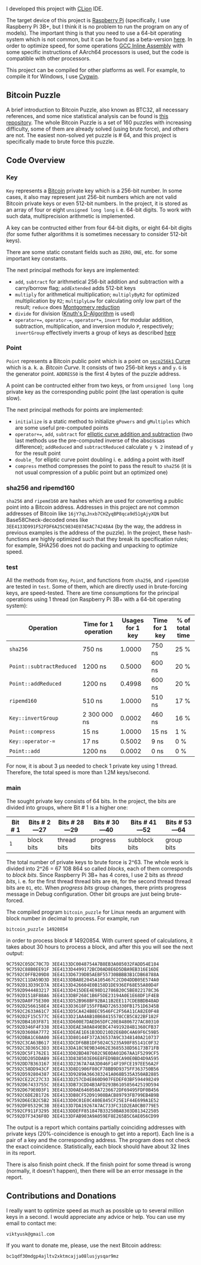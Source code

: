 I developed this project with [CLion](https://www.jetbrains.com/clion/) IDE.

The target device of this project is [Raspberry Pi](https://www.raspberrypi.org/) (specifically, I use Raspberry Pi 3B+, but I think it is no problem to run the program on any of models). The important thing is that you need to use a 64-bit operating system which is not common, but it can be found as a beta-version [here](https://downloads.raspberrypi.org/raspios_lite_arm64/images/). In order to optimize speed, for some operations [GCC Inline Assembly](https://gcc.gnu.org/onlinedocs/gcc/Extended-Asm.html) with some specific instructions of AArch64 processors is used, but the code is compatible with other processors.

This project can be compiled for other platforms as well. For example, to compile it for Windows, I use [Cygwin](https://www.cygwin.com/).

## Bitcoin Puzzle

A brief introduction to Bitcoin Puzzle, also known as BTC32, all necessary references, and some nice statistical analysis can be found is [this repository](https://github.com/HomelessPhD/BTC32). The whole Bitcoin Puzzle is a set of 160 puzzles with increasing difficulty, some of them are already solved (using brute force), and others are not. The easiest non-solved yet puzzle is # 64, and this project is specifically made to brute force this puzzle.

## Code Overview

### Key

`Key` represents a [Bitcoin](https://bitcoin.org/) private key which is a 256-bit number. In some cases, it also may represent just 256-bit numbers which are not valid Bitcoin private keys or even 512-bit numbers. In the project, it is stored as an array of four or eight `unsigned long long` i. e. 64-bit digits. To work with such data, multiprecision arithmetic is implemented.

A key can be contructed either from four 64-bit digits, or eight 64-bit digits (for some futher algorithms it is sometimes necessary to consider 512-bit keys).

There are some static constant fields such as `ZERO`, `ONE`, etc. for some important key constants.

The next principal methods for keys are implemented:
* `add`, `subtract` for arithmetical 256-bit addition and subtraction with a carry/borrow flag; `addExtended` adds 512-bit keys
* `multiply` for arithmetical multiplication; `multiplyByR2` for optimized multiplication by `R2`; `multiplyLow` for calculating only low part of the result; `reduce` does [Montgomery reduction](https://en.wikipedia.org/wiki/Montgomery_modular_multiplication#The_REDC_algorithm)
* `divide` for division ([Knuth's D-Algorithm](https://skanthak.homepage.t-online.de/division.html) is used)
* `operator+=`, `operator-=`, `operator*=`, `invert` for modular addition, subtraction, multiplication, and inversion modulo `P`, respectively; `invertGroup` effectively inverts a group of keys as described [here](https://en.wikipedia.org/wiki/Modular_multiplicative_inverse#Multiple_inverses)

### Point

`Point` represents a Bitcoin public point which is a point on [`secp256k1` Curve](https://en.bitcoin.it/wiki/Secp256k1) which is a. k. a. *Bitcoin Curve*. It consists of two 256-bit keys `x` and `y`. `G` is the generator point. `ADDRESS0` is the first 4 bytes of the puzzle address.

A point can be contructed either from two keys, or from `unsigned long long` private key as the corresponding public point (the last operation is quite slow).

The next principal methods for points are implemented:
* `initialize` is a static method to initialize `gPowers` and `gMultiples` which are some useful pre-computed points
* `operator+=`, `add`, `subtract` for [elliptic curve addition and subtraction](https://en.wikipedia.org/wiki/Elliptic_curve#The_group_law) (two last methods use the pre-computed inverse of the abscissas difference); `addReduced` and `subtractReduced` calculate `y % 2` instead of `y` for the result point
* `double_` for elliptic curve point doubling i. e. adding a point with itself
* `compress` method compresses the point to pass the result to `sha256` (it is not usual compression of a public point but an optimized one)

### sha256 and ripemd160

`sha256` and `ripemd160` are hashes which are used for converting a public point into a Bitcoin address. Addresses in this project are not common addresses of Bitcoin like `16jY7qLJnxb7CHZyqBP8qca9d51gAjyXQN` but Base58Check-decoded ones like `3EE4133D991F52FDF6A25C9834E0745AC74248A4` (by the way, the address in previous examples is the address of the puzzle). In the project, these hash-functions are highly optimized such that they break its specification rules; for example, SHA256 does not do packing and unpacking to optimize speed.

### test

All the methods from `Key`, `Point`, and functions from `sha256`, and `ripemd160` are tested in `test`. Some of them, which are directly used in brute-forcing keys, are speed-tested. There are time consumptions for the principal operations using 1 thread (on Raspberry Pi 3B+ with a 64-bit operating system):

Operation | Time for 1 operation | Usages for 1 key | Time for 1 key | % of total time
--------- | -------------------- | ---------------- | -------------- | ---------------
`sha256` | 750 ns | 1.0000 | 750 ns | 25 %
`Point::subtractReduced` | 1200 ns | 0.5000 | 600 ns | 20 %
`Point::addReduced` | 1200 ns | 0.4998 | 600 ns | 20 %
`ripemd160` | 510 ns | 1.0000 | 510 ns | 17 %
`Key::invertGroup` | 2 300 000 ns | 0.0002 | 460 ns | 16 %
`Point::compress` | 15 ns | 1.0000 | 15 ns | 1 %
`Key::operator-=` | 17 ns | 0.5002 | 9 ns | 0 %
`Point::add` | 1200 ns | 0.0002 | 0 ns | 0 %

For now, it is about 3 μs needed to check 1 private key using 1 thread. Therefore, the total speed is more than 1.2M keys/second.

### main

The sought private key consists of 64 bits. In the project, the bits are divided into groups, where Bit # 1 is a higher one:

Bit # 1 | Bits # 2—27 | Bits # 28—29 | Bits # 30—40 | Bits # 41—52 | Bits # 53—64
------- | ----------- | ------------ | ------------ | ------------ | ------------
`1` | block bits | thread bits | progress bits | subblock bits | group bits

The total number of private keys to brute force is 2^63. The whole work is divided into 2^26 = 67 108 864 so called *blocks*, each of them corresponds to *block bits*. Since Raspberry Pi 3B+ has 4 cores, I use 2 bits as *thread bits*, i. e. for the first thread thread bits are `00`, for the second thread thread bits are `01`, etc. When *progress bits* group changes, there prints progress message in Debug configuration. Other bit groups are just being brute-forced.

The compiled program `bitcoin_puzzle` for Linux needs an argument with block number in decimal to process. For example, run
```
bitcoin_puzzle 14920854
```

in order to process block # 14920854. With current speed of calculations, it takes about 30 hours to process a block, and after this you will see the next output:

```
9C7592C05DC70C7D 3EE4133DC0048754A7B8EB3A085032FADD54E184
9C7592C88B0EE91F 3EE4133D4499172BCD0AD8E6D5DBA9EB316E16DE
9C7592C0FFB209D8 3EE4133D6739DB5AEBF55730BBBB3B1CDB68788A
9C7592C11DA59D3D 3EE4133DBA8E2045A105467C2CD04DDB05E574A0
9C7592D13D39CD7A 3EE4133D426604E0B158D1DE936EF68E55A80D4F
9C7592D944483217 3EE4133D415DEE4E98D12786B20C5BE022178C36
9C7592D1518F88A6 3EE4133DBF268C1B6F5DE23194A0E1E68DF1F4EB
9C7592DA0F75E300 3EE4133D52B968BF92BA11B2EE117CDEBBDB48AD
9C7592D2566158E4 3EE4133D3618F155FFBAD7265330FB1751D6345B
9C7592C2633A61C7 3EE4133D5CA424B8EC9546FC2F56A11CA82E0F48
9C7592D2F15C577C 3EE4133D21AA4AB10B68415578CCB5C822BF182F
9C7592DB4103F871 3EE4133D600E7DAED65DFC20E84806727AC80310
9C7592D346F4F338 3EE4133DEAE3A0A849EBC474919284B1368CFB37
9C7592D3608A7772 3EE4133DEAE1E61B3DD210D2E6B0C4A69F6C59B5
9C7592DBA1C60A00 3EE4133D80144F372A36537A9C3348140A210737
9C7592C3CA63B617 3EE4133DCDF6BB1DF5024C5235A98F85141C0F32
9C7592C3D365C3D3 3EE4133DA18C9E9B34062E3685538D56173B71FB
9C7592DC5F1762E1 3EE4133D02BD487602C9E0DA01D67AA1F5299CF5
9C7592DD205DDAB9 3EE4133D838503E06E8FED9B8CA90E0BD4D9A595
9C7592DD7B363167 3EE4133D2367A74A3D046F14F19FCE197EE56A2F
9C7592C58DD943CF 3EE4133D8D1906F80CF78BB9D9375FF363750B56
9C7592D592804387 3EE4133D9289A366383241A068B535A350AB2885
9C7592CE22C27C33 3EE4133D257CD4E860D907FEDEF03BF594498249
9C7592D67433755C 3EE4133DB73CDD4B3AFD293B610585642519D594
9C7592D679E0D3F1 3EE4133D0AE646058A7236672DF69495FDF0B456
9C7592C6DE2B1726 3EE4133DB8CF52D91908BACB89793FB799EB4B9B
9C7592D6ECB2C5B2 3EE4133D0C01E0C480E845CF25E1F44E699A1E52
9C7592DF05329C3B 3EE4133D7DA19267A7AC733FC31D2EA0CB0779E5
9C7592CF911F3295 3EE4133DDEFF851847B33250BA8303D813422505
9C7592D7F3436F0D 3EE4133DFAB903A9A059EF8E265B5C6AE056CD99
```

The output is a report which contains partially coinciding addresses with private keys (20%-coincidence is enough to get into a report). Each line is a pair of a key and the corresponding address. The program does not check the exact coincidence. Statistically, each block should have about 32 lines in its report.

There is also finish point check. If the finish point for some thread is wrong (normally, it doesn't happen), then there will be an error message in the report.

## Contributions and Donations

I really want to optimize speed as much as possible up to several million keys in a second. I would appreciate any advice or help. You can use my email to contact me:
```
viktyusk@gmail.com
```

If you want to donate me, please, use the next Bitcoin address:
```
bc1qdf30mdgp4ajltv2xktmcajja08lusjysqar9mz
```
